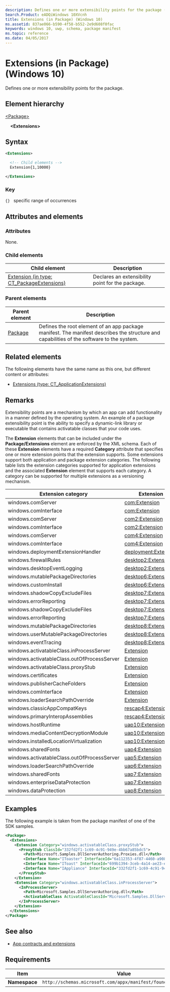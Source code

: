 ```yaml
---
description: Defines one or more extensibility points for the package (Windows 10).
Search.Product: eADQiWindows 10XVcnh
title: Extensions (in Package) (Windows 10)
ms.assetid: 837ae066-b590-4f58-b552-2e9d608f0fac
keywords: windows 10, uwp, schema, package manifest
ms.topic: reference
ms.date: 04/05/2017
---
```


# Extensions (in Package) (Windows 10)

Defines one or more extensibility points for the package.

## Element hierarchy

[\<Package\>](element-package.md)

&nbsp;&nbsp;&nbsp;&nbsp;**\<Extensions\>**

## Syntax

```xml
<Extensions>

  <!-- Child elements -->
  Extension{1,10000}

</Extensions>
```

### Key

`{}`   specific range of occurrences

## Attributes and elements

### Attributes

None.

### Child elements

| Child element | Description |
|-|-|
| [Extension (in type: CT_PackageExtensions)](element-extension.md) | Declares an extensibility point for the package. |

### Parent elements

| Parent element | Description |
|-|-|
| [Package](element-package.md) | Defines the root element of an app package manifest. The manifest describes the structure and capabilities of the software to the system. |

## Related elements

The following elements have the same name as this one, but different content or attributes:

- [Extensions (type: CT_ApplicationExtensions)](element-1-extensions.md)

## Remarks

Extensibility points are a mechanism by which an app can add functionality in a manner defined by the operating system. An example of a package extensibility point is the ability to specify a dynamic-link library or executable that contains activatable classes that your code uses.

The **Extension** elements that can be included under the **Package/Extensions** element are enforced by the XML schema. Each of these **Extension** elements have a required **Category** attribute that specifies one or more extension points that the extension supports. Some extensions support both application and package extension categories. The following table lists the extension categories supported for application extensions and the associated **Extension** element that supports each category. A category can be supported for multiple extensions as a versioning mechanism.

| Extension category | Extension |
|--------------------|-----------|
| windows.comServer | [com:Extension](/uwp/schemas/appxpackage/uapmanifestschema/element-com-extension) |
| windows.comInterface | [com:Extension](/uwp/schemas/appxpackage/uapmanifestschema/element-com-extension) |
| windows.comServer | [com2:Extension](/uwp/schemas/appxpackage/uapmanifestschema/element-com2-extension) |
| windows.comInterface | [com2:Extension](/uwp/schemas/appxpackage/uapmanifestschema/element-com2-extension) |
| windows.comServer | [com4:Extension](/uwp/schemas/appxpackage/uapmanifestschema/element-com4-extension) |
| windows.comInterface | [com4:Extension](/uwp/schemas/appxpackage/uapmanifestschema/element-com4-extension) |
| windows.deploymentExtensionHandler | [deployment:Extension](/uwp/schemas/appxpackage/uapmanifestschema/element-deployment-extension) |
| windows.firewallRules | [desktop2:Extension](/uwp/schemas/appxpackage/uapmanifestschema/element-desktop2-package-extension) |
| windows.desktopEventLogging | [desktop2:Extension](/uwp/schemas/appxpackage/uapmanifestschema/element-desktop2-package-extension) |
| windows.mutablePackageDirectories | [desktop6:Extension](/uwp/schemas/appxpackage/uapmanifestschema/element-desktop6-package-extension) |
| windows.customInstall | [desktop6:Extension](/uwp/schemas/appxpackage/uapmanifestschema/element-desktop6-package-extension) |
| windows.shadowCopyExcludeFiles | [desktop7:Extension](/uwp/schemas/appxpackage/uapmanifestschema/element-desktop7-extension) |
| windows.errorReporting | [desktop7:Extension](/uwp/schemas/appxpackage/uapmanifestschema/element-desktop7-extension) |
| windows.shadowCopyExcludeFiles | [desktop7:Extension](/uwp/schemas/appxpackage/uapmanifestschema/element-desktop7-package-extension) |
| windows.errorReporting | [desktop7:Extension](/uwp/schemas/appxpackage/uapmanifestschema/element-desktop7-package-extension) |
| windows.mutablePackageDirectories | [desktop8:Extension](/uwp/schemas/appxpackage/uapmanifestschema/element-desktop8-extension) |
| windows.userMutablePackageDirectories | [desktop8:Extension](/uwp/schemas/appxpackage/uapmanifestschema/element-desktop8-extension) |
| windows.eventTracing | [desktop8:Extension](/uwp/schemas/appxpackage/uapmanifestschema/element-desktop8-extension) |
| windows.activatableClass.inProcessServer | [Extension](/uwp/schemas/appxpackage/uapmanifestschema/element-extension) |
| windows.activatableClass.outOfProcessServer | [Extension](/uwp/schemas/appxpackage/uapmanifestschema/element-extension) |
| windows.activatableClass.proxyStub | [Extension](/uwp/schemas/appxpackage/uapmanifestschema/element-extension) |
| windows.certificates | [Extension](/uwp/schemas/appxpackage/uapmanifestschema/element-extension) |
| windows.publisherCacheFolders | [Extension](/uwp/schemas/appxpackage/uapmanifestschema/element-extension) |
| windows.comInterface | [Extension](/uwp/schemas/appxpackage/uapmanifestschema/element-extension) |
| windows.loaderSearchPathOverride | [Extension](/uwp/schemas/appxpackage/uapmanifestschema/element-extension) |
| windows.classicAppCompatKeys | [rescap4:Extension](/uwp/schemas/appxpackage/uapmanifestschema/element-rescap4-extension) |
| windows.primaryInteropAssemblies | [rescap4:Extension](/uwp/schemas/appxpackage/uapmanifestschema/element-rescap4-extension) |
| windows.hostRuntime | [uap10:Extension](/uwp/schemas/appxpackage/uapmanifestschema/element-uap10-package-extension) |
| windows.mediaContentDecryptionModule | [uap10:Extension](/uwp/schemas/appxpackage/uapmanifestschema/element-uap10-package-extension) |
| windows.installedLocationVirtualization | [uap10:Extension](/uwp/schemas/appxpackage/uapmanifestschema/element-uap10-package-extension) |
| windows.sharedFonts | [uap4:Extension](/uwp/schemas/appxpackage/uapmanifestschema/element-uap4-extension) |
| windows.activatableClass.outOfProcessServer | [uap5:Extension](/uwp/schemas/appxpackage/uapmanifestschema/element-uap5-extension) |
| windows.loaderSearchPathOverride | [uap6:Extension](/uwp/schemas/appxpackage/uapmanifestschema/element-uap6-package-extension) |
| windows.sharedFonts | [uap7:Extension](/uwp/schemas/appxpackage/uapmanifestschema/element-uap7-extension) |
| windows.enterpriseDataProtection | [uap7:Extension](/uwp/schemas/appxpackage/uapmanifestschema/element-uap7-extension) |
| windows.dataProtection | [uap8:Extension](/uwp/schemas/appxpackage/uapmanifestschema/element-uap8-package-extension) |


## Examples

The following example is taken from the package manifest of one of the SDK samples.

```xml
<Package>
  <Extensions>
    <Extension Category="windows.activatableClass.proxyStub">
      <ProxyStub ClassId="332fd2f1-1c69-4c91-949e-4bb67a85bdc5">
        <Path>Microsoft.Samples.DllServerAuthoring.Proxies.dll</Path>
        <Interface Name="IToaster" InterfaceId="6a112353-4f87-4460-a908-2944e92686f3" />
        <Interface Name="IToast" InterfaceId="699b1394-3ceb-4a14-ae23-efec518b088b" />
        <Interface Name="IAppliance" InterfaceId="332fd2f1-1c69-4c91-949e-4bb67a85bdc5" />
      </ProxyStub>
    </Extension>
    <Extension Category="windows.activatableClass.inProcessServer">
      <InProcessServer>
        <Path>Microsoft.Samples.DllServerAuthoring.dll</Path>
        <ActivatableClass ActivatableClassId="Microsoft.Samples.DllServerAuthoring.Toaster" ThreadingModel="both" />
      </InProcessServer>
    </Extension>
  </Extensions>
</Package>
```

## See also

- [App contracts and extensions](/previous-versions/windows/apps/hh464906(v=win.10))

## Requirements

| Item  | Value  |
|--|--|
| **Namespace** | `http://schemas.microsoft.com/appx/manifest/foundation/windows10` |

